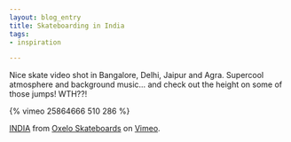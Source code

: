 ```yaml
---
layout: blog_entry
title: Skateboarding in India
tags:
- inspiration

---
```


Nice skate video shot in Bangalore, Delhi, Jaipur and Agra. Supercool atmosphere and background music… and check out the height on some of those jumps! WTH??!
	
{% vimeo 25864666 510 286 %}
	
<p><a href="http://vimeo.com/25864666"><span class="caps">INDIA</span></a> from <a href="http://vimeo.com/user6241183">Oxelo Skateboards</a> on <a href="http://vimeo.com">Vimeo</a>.</p>